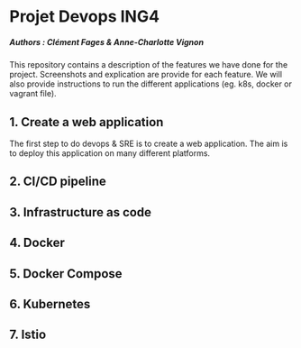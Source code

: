 # Projet Devops ING4

##### *Authors : Clément Fages & Anne-Charlotte Vignon*



This repository contains a description of the features we have done for the project. Screenshots and explication are provide for each feature. We will also provide instructions to run the different applications (eg. k8s, docker or vagrant file).



## 1. Create a web application

The first step to do devops & SRE is to create a web application. The aim is to deploy this application on many different platforms. 

## 2. CI/CD pipeline

## 3. Infrastructure as code

## 4. Docker

## 5. Docker Compose

## 6. Kubernetes

## 7. Istio

